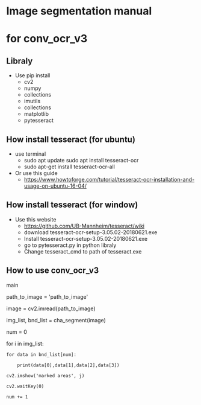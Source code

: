 # Image segmentation manual
# for conv_ocr_v3

## Libraly
- Use pip install
  - cv2
  - numpy
  - collections
  - imutils
  - collections
  - matplotlib
  - pytesseract

## How install tesseract (for ubuntu)
- use terminal
  - sudo apt update sudo apt install tesseract-ocr
  - sudo apt-get install tesseract-ocr-all
- Or use this guide
  - https://www.howtoforge.com/tutorial/tesseract-ocr-installation-and-usage-on-ubuntu-16-04/
 
## How install tesseract (for window)
- Use this website
  - https://github.com/UB-Mannheim/tesseract/wiki
  - download tesseract-ocr-setup-3.05.02-20180621.exe
  - Install tesseract-ocr-setup-3.05.02-20180621.exe
  - go to pytesseract.py in python libraly
  - Change tesseract_cmd to path of tesseract.exe
  
## How to use conv_ocr_v3
main

path_to_image = 'path_to_image'

image = cv2.imread(path_to_image)

img_list, bnd_list = cha_segment(image)

num = 0

for i in img_list:

    for data in bnd_list[num]:
  
        print(data[0],data[1],data[2],data[3])
    
    cv2.imshow('marked areas', j)
  
    cv2.waitKey(0)
  
    num += 1
